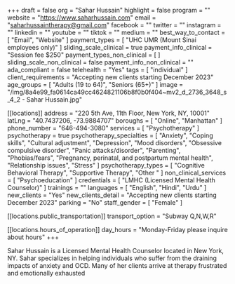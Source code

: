 +++
draft = false
org = "Sahar Hussain"
highlight = false
program = ""
website = "https://www.saharhussain.com"
email = "saharhussaintherapy@gmail.com"
facebook = ""
twitter = ""
instagram = ""
linkedin = ""
youtube = ""
tiktok = ""
medium = ""
best_way_to_contact = [ "Email", "Website" ]
payment_types = [ "UHC UMR (Mount Sinai employees only)" ]
sliding_scale_clinical = true
payment_info_clinical = "Session fee $250"
payment_types_non_clinical = [ ]
sliding_scale_non_clinical = false
payment_info_non_clinical = ""
ada_compliant = false
telehealth = "Yes"
tags = [ "individual" ]
client_requirements = "Accepting new clients starting December 2023"
age_groups = [ "Adults (19 to 64)", "Seniors (65+)" ]
image = "/img/8a4e99_fa0614ca49cc4624821106b8f0b0f404~mv2_d_2736_3648_s_4_2 - Sahar Hussain.jpg"

[[locations]]
address = "220 5th Ave, 11th Floor, New York, NY, 10001"
latLng = "40.7437206, -73.9884707"
boroughs = [ "Online", "Manhattan" ]
phone_number = "646-494-3080"
services = [ "Psychotherapy" ]
psychotherapy = true
psychotherapy_specialties = [
  "Anxiety",
  "Coping skills",
  "Cultural adjustment",
  "Depression",
  "Mood disorders",
  "Obsessive compulsive disorder",
  "Panic attacks/disorder",
  "Parenting",
  "Phobias/fears",
  "Pregnancy, perinatal, and postpartum mental health",
  "Relationship issues",
  "Stress"
]
psychotherapy_types = [
  "Cognitive Behavioral Therapy",
  "Supportive Therapy",
  "Other "
]
non_clinical_services = [ "Psychoeducation" ]
credentials = [ "LMHC (Licensed Mental Health Counselor)" ]
trainings = ""
languages = [ "English", "Hindi", "Urdu" ]
new_clients = "Yes"
new_clients_detail = "Accepting new clients starting December 2023"
parking = "No"
staff_gender = [ "Female" ]

  [[locations.public_transportation]]
  transport_option = "Subway Q,N,W,R"

  [[locations.hours_of_operation]]
  day_hours = "Monday-Friday please inquire about hours"
+++

Sahar Hussain is a Licensed Mental Health Counselor located in New York, NY. Sahar specializes in helping individuals who suffer from the draining impacts of anxiety and OCD. Many of her clients arrive at therapy frustrated and emotionally exhausted 

